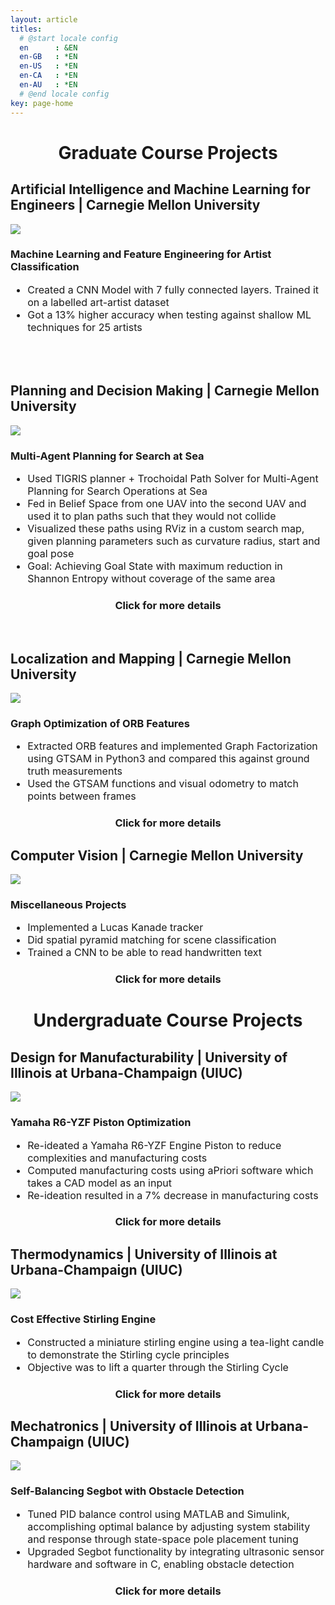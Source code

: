 ```yaml
---
layout: article
titles:
  # @start locale config
  en      : &EN       
  en-GB   : *EN
  en-US   : *EN
  en-CA   : *EN
  en-AU   : *EN
  # @end locale config
key: page-home
---
```

<h1 align="center">Graduate Course Projects</h1>

## Artificial Intelligence and Machine Learning for Engineers | Carnegie Mellon University
<div class="item">
  <div class="item__image">
    <div class="card">
      <div class="card image--md">
        <div class="card__image">
          <img class="image" src="/assets/images/class_projects/art.jpg"/>
        </div>
      </div>
      </div>
    </div>
  <div class="item__content">
        <h3>Machine Learning and Feature Engineering for Artist Classification </h3>
    <div class="item__description">
       <ul style="font-size:16px">
        <li> Created a CNN Model with 7 fully connected layers. Trained it on a labelled art-artist dataset</li>
        <li> Got a 13% higher accuracy when testing against shallow ML techniques for 25 artists</li>
      </ul>
      <br>
      <br>
    </div>
  </div>
</div>

## Planning and Decision Making | Carnegie Mellon University
<div class="item">
  <div class="item__image">
    <div class="card">
      <div class="card image--md">
        <div class="card__image">
          <img class="image" src="/assets/images/class_projects/multi_agent_planning.png"/>
        </div>
      </div>
      </div>
    </div>
  <div class="item__content">
        <h3>Multi-Agent Planning for Search at Sea</h3>
    <div class="item__description">
       <ul style="font-size:16px">
        <li> Used TIGRIS planner + Trochoidal Path Solver for Multi-Agent Planning for Search Operations at Sea </li>
        <li> Fed in Belief Space from one UAV into the second UAV and used it to plan paths such that they would not collide </li>
        <li> Visualized these paths using RViz in a custom search map, given planning parameters such as curvature radius, start and goal pose </li>
        <li> Goal: Achieving Goal State with maximum reduction in Shannon Entropy without coverage of the same area</li>
      </ul>
      <h3 align="center"> Click for more details </h3>
      <br>
    </div>
  </div>
</div>
<!-- <h1 align="center">Undergraduate Research</h1> -->

## Localization and Mapping | Carnegie Mellon University
<div class="item">
  <div class="item__image">
    <div class="card card--clickable">
      <div class="card image--md">
        <div class="card__image">
          <img class="image" src="/assets/images/class_projects/localization_and_mapping.png"/>
        </div>
      </div>
      </div>
    </div>
  <div class="item__content">
        <h3>Graph Optimization of ORB Features</h3>
    <div class="item__description">
      <ul style="font-size:16px">
      <li> Extracted ORB features and implemented Graph Factorization using GTSAM in Python3 and compared this against ground truth measurements</li>
      <li>Used the GTSAM functions and visual odometry to match points between frames</li>
      </ul>
      <h3 align="center"> Click for more details </h3>
    </div>
  </div>
</div>

## Computer Vision | Carnegie Mellon University
<div class="item">
  <div class="item__image">
    <div class="card">
      <div class="card image--md">
        <div class="card__image">
          <img class="image" src="/assets/images/class_projects/computer_vision.png"/>
        </div>
      </div>
  </div>
</div>
  <div class="item__content">
        <h3>Miscellaneous Projects </h3>
    <div class="item__description">
       <ul style="font-size:16px">
        <li>Implemented a Lucas Kanade tracker</li>
        <li>Did spatial pyramid matching for scene classification</li>
        <li>Trained a CNN to be able to read handwritten text</li>
      </ul>
      <h3 align="center"> Click for more details </h3>
    </div>
  </div>
</div>

<h1 align="center">Undergraduate Course Projects</h1>

## Design for Manufacturability | University of Illinois at Urbana-Champaign (UIUC)
<div class="item">
  <div class="item__image">
    <div class="card">
      <div class="card image--md">
        <div class="card__image">
          <img class="image" src="/assets/images/class_projects/piston.png"/>
        </div>
      </div>
  </div>
</div>
  <div class="item__content">
        <h3>Yamaha R6-YZF Piston Optimization </h3>
    <div class="item__description">
       <ul style="font-size:16px">
        <li>Re-ideated a Yamaha R6-YZF Engine Piston to reduce complexities and manufacturing costs</li>
        <li>Computed manufacturing costs using aPriori software which takes a CAD model as an input</li>
        <li>Re-ideation resulted in a 7% decrease in manufacturing costs</li>
      </ul>
      <h3 align="center"> Click for more details </h3>
    </div>
  </div>
</div>

## Thermodynamics | University of Illinois at Urbana-Champaign (UIUC)
<div class="item">
  <div class="item__image">
    <div class="card">
      <div class="card image--md">
        <div class="card__image">
          <img class="image" src="/assets/images/class_projects/stirling_engine.jpeg"/>
        </div>
      </div>
  </div>
</div>
  <div class="item__content">
        <h3>Cost Effective Stirling Engine </h3>
    <div class="item__description">
       <ul style="font-size:16px">
        <li>Constructed a miniature stirling engine using a tea-light candle to demonstrate the Stirling cycle principles</li>
        <li>Objective was to lift a quarter through the Stirling Cycle </li>
      </ul>
      <h3 align="center"> Click for more details </h3>
    </div>
  </div>
</div>

## Mechatronics | University of Illinois at Urbana-Champaign (UIUC)
<div class="item">
  <div class="item__image">
    <div class="card">
      <div class="card image--md">
        <div class="card__image">
          <img class="image" src="/assets/images/class_projects/segbot.png"/>
        </div>
      </div>
  </div>
</div>
  <div class="item__content">
        <h3>Self-Balancing Segbot with Obstacle Detection </h3>
    <div class="item__description">
       <ul style="font-size:16px">
        <li>Tuned PID balance control using MATLAB and Simulink, accomplishing optimal balance by adjusting system stability and response through state-space pole placement tuning </li>
        <li>Upgraded Segbot functionality by integrating ultrasonic sensor hardware and software in C, enabling obstacle detection</li>
      </ul>
      <h3 align="center"> Click for more details </h3>
    </div>
  </div>
</div>



